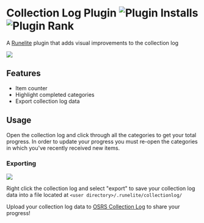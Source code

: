 
# Collection Log Plugin ![Plugin Installs](https://img.shields.io/endpoint?url=https://i.pluginhub.info/shields/installs/plugin/collection-log) ![Plugin Rank](https://img.shields.io/endpoint?url=https://i.pluginhub.info/shields/rank/plugin/collection-log)

A [Runelite](https://github.com/runelite/runelite) plugin that adds visual improvements to the collection log

![](https://i.imgur.com/ocrQRVZ.png)

## Features
* Item counter
* Highlight completed categories
* Export collection log data

## Usage
Open the collection log and click through all the categories to get your total progress. In order to update your progress you must re-open the categories in which you've recently received new items.

### Exporting

![](https://i.imgur.com/zz90og4.png)

Right click the collection log and select "export" to save your collection log data into a file located at `<user directory>/.runelite/collectionlog/`

Upload your collection log data to [OSRS Collection Log](https://osrscollectionlog.com/) to share your progress!
